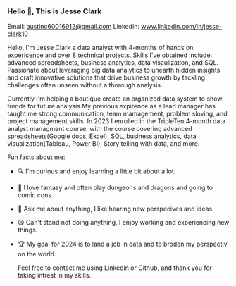 ### Hello 👋, This is Jesse Clark

Email: austinc60016912@gmail.com
Linkedin: www.linkedin.com/in/jesse-clark10


  Hello, I'm Jesse Clark a data analyst with 4-months of hands on expericence and over 8 technical projects. Skills I've obtained include: advanced spreadsheets, business analytics, data visaulization, and SQL. Passionate about leveraging big data analytics to unearth hidden insights and craft innovative solutions that drive business growth by tackling challenges often unseen without a thorough analysis.

  Currently I'm helping a boutique create an organized data system to show trends for future analysis.My previous expirence as a lead manager has taught me strong communication, team mamagement, problem sloving, and project management skills. In 2023 I enrolled in the TripleTen 4-month data analyst managment course, with the course covering advanced spreadsheets(Google docs, Excel), SQL, business analytics, data visualization(Tableau, Power BI), Story telling with data, and more.
  
Fun facts about me:

- 🔍 I'm curious and enjoy learning a little bit about a lot.
- 🐉 I love fantasy and often play dungeons and dragons and going to comic cons.
- 🔮 Ask me about anything, I like hearing new perspecives and ideas.
- 😫 Can't stand not doing anything, I enjoy working and experiencing new things.
- 🏆 My goal for 2024 is to land a job in data and to broden my perspectiv on the world.

  Feel free to contact me using Linkedin or Github, and thank you for taking intrest in my skills.

<!--
